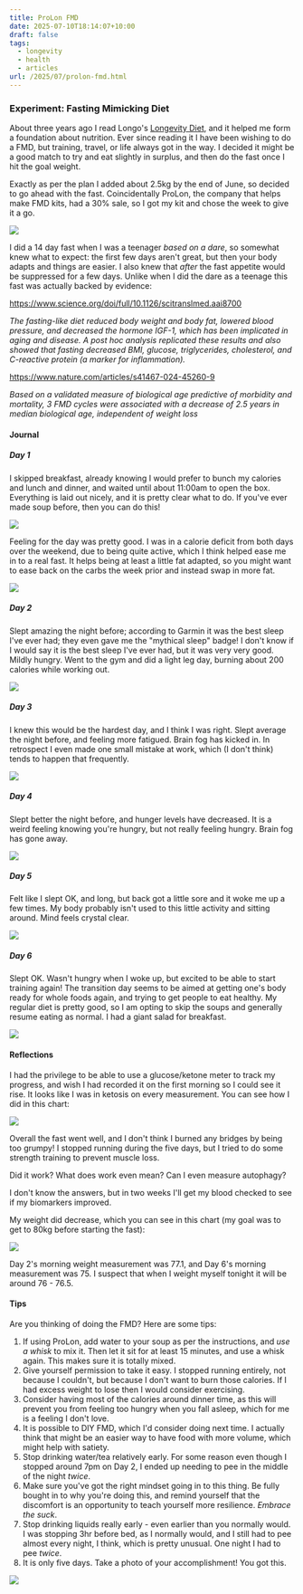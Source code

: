```yaml
---
title: ProLon FMD
date: 2025-07-10T18:14:07+10:00
draft: false
tags:
  - longevity
  - health
  - articles
url: /2025/07/prolon-fmd.html
---
```

### Experiment: Fasting Mimicking Diet

About three years ago I read Longo's [Longevity Diet](https://valterlongo.com/daily-longevity-diet-for-adults/), and it helped me form a foundation about nutrition. Ever since reading it I have been wishing to do a FMD, but training, travel, or life always got in the way. I decided it might be a good match to try and eat slightly in surplus, and then do the fast once I hit the goal weight. 

Exactly as per the plan I added about 2.5kg by the end of June, so decided to go ahead with the fast. Coincidentally ProLon, the company that helps make FMD kits, had a 30% sale, so I got my kit and chose the week to give it a go.

![](Pasted%20image%2020250712085139.png)

I did a 14 day fast when I was a teenager _based on a dare_, so somewhat knew what to expect: the first few days aren't great, but then your body adapts and things are easier. I also knew that *after* the fast appetite would be suppressed for a few days. Unlike when I did the dare as a teenage this fast was actually backed by evidence:

https://www.science.org/doi/full/10.1126/scitranslmed.aai8700

_The fasting-like diet reduced body weight and body fat, lowered blood pressure, and decreased the hormone IGF-1, which has been implicated in aging and disease. A post hoc analysis replicated these results and also showed that fasting decreased BMI, glucose, triglycerides, cholesterol, and C-reactive protein (a marker for inflammation)._

https://www.nature.com/articles/s41467-024-45260-9

*Based on a validated measure of biological age predictive of morbidity and mortality, 3 FMD cycles were associated with a decrease of 2.5 years in median biological age, independent of weight loss*

#### Journal

##### **Day 1**
I skipped breakfast, already knowing I would prefer to bunch my calories and lunch and dinner, and waited until about 11:00am to open the box. Everything is laid out nicely, and it is pretty clear what to do. If you've ever made soup before, then you can do this!

![](Pasted%20image%2020250711192532.png)

Feeling for the day was pretty good. I was in a calorie deficit from both days over the weekend, due to being quite active, which I think helped ease me in to a real fast. It helps being at least a little fat adapted, so you might want to ease back on the carbs the week prior and instead swap in more fat.

![](Pasted%20image%2020250711151830.png)
##### **Day 2**
Slept amazing the night before; according to Garmin it was the best sleep I've ever had; they even gave me the "mythical sleep" badge! I don't know if I would say it is the best sleep I've ever had, but it was very very good. Mildly hungry. Went to the gym and did a light leg day, burning about 200 calories while working out.

![](Pasted%20image%2020250711151935.png)
##### **Day 3**
I knew this would be the hardest day, and I think I was right. Slept average the night before, and feeling more fatigued. Brain fog has kicked in. In retrospect I even made one small mistake at work, which (I don't think) tends to happen that frequently.

![](Pasted%20image%2020250711151801.png)
##### **Day 4**
Slept better the night before, and hunger levels have decreased. It is a weird feeling knowing you're hungry, but not really feeling hungry. Brain fog has gone away.

![](Pasted%20image%2020250711151744.png)
##### **Day 5**
Felt like I slept OK, and long, but back got a little sore and it woke me up a few times. My body probably isn't used to this little activity and sitting around. Mind feels crystal clear.

![](Pasted%20image%2020250711151727.png)
##### **Day 6**
Slept OK. Wasn't hungry when I woke up, but excited to be able to start training again! The transition day seems to be aimed at getting one's body ready for whole foods again, and trying to get people to eat healthy. My regular diet is pretty good, so I am opting to skip the soups and generally resume eating as normal. I had a giant salad for breakfast.

![](Pasted%20image%2020250712085734.png)
#### Reflections

I had the privilege to be able to use a glucose/ketone meter to track my progress, and wish I had recorded it on the first morning so I could see it rise. It looks like I was in ketosis on every measurement. You can see how I did in this chart:

![](Pasted%20image%2020250712083031.png)


Overall the fast went well, and I don't think I burned any bridges by being too grumpy! I stopped running during the five days, but I tried to do some strength training to prevent muscle loss.

Did it work? What does work even mean? Can I even measure autophagy?

I don't know the answers, but in two weeks I'll get my blood checked to see if my biomarkers improved.

My weight did decrease, which you can see in this chart (my goal was to get to 80kg before starting the fast):

![](Pasted%20image%2020250712083135.png)

Day 2's morning weight measurement was 77.1, and Day 6's morning measurement was 75. I suspect that when I weight myself tonight it will be around 76 - 76.5.

#### Tips

Are you thinking of doing the FMD? Here are some tips:

1) If using ProLon, add water to your soup as per the instructions, and *use a whisk* to mix it. Then let it sit for at least 15 minutes, and use a whisk again. This makes sure it is totally mixed.
2) Give yourself permission to take it easy. I stopped running entirely, not because I couldn't, but because I don't want to burn those calories. If I had excess weight to lose then I would consider exercising.
3) Consider having most of the calories around dinner time, as this will prevent you from feeling too hungry when you fall asleep, which for me is a feeling I don't love.
4) It is possible to DIY FMD, which I'd consider doing next time. I actually think that might be an easier way to have food with more volume, which might help with satiety.
5) Stop drinking water/tea relatively early. For some reason even though I stopped around 7pm on Day 2, I ended up needing to pee in the middle of the night *twice*.
6) Make sure you've got the right mindset going in to this thing. Be fully bought in to why you're doing this, and remind yourself that the discomfort is an opportunity to teach yourself more resilience. *Embrace the suck*. 
7) Stop drinking liquids really early - even earlier than you normally would. I was stopping 3hr before bed, as I normally would, and I still had to pee almost every night, I think, which is pretty unusual. One night I had to pee *twice*.
8) It is only five days. Take a photo of your accomplishment! You got this.

![](Pasted%20image%2020250711192356.png)